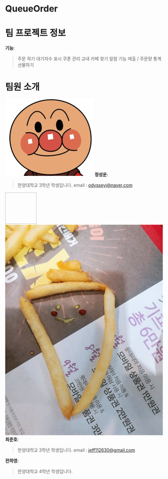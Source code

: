 # QueueOrder

# 팀 프로젝트 정보
**기능**:
> 주문 하기
> 대기자수 표시
> 쿠폰 관리
> 교내 카페 찾기
> 알람 기능
> 매출 / 주문량 통계
> 선물하기

# 팀원 소개
![alter character](./.Image/Hobbangman.jpg)
**정성운**:
> 한양대학교 3학년 학생입니다.
> email : odysseyj@naver.com

<img width = "100px" height = "100px"> ![alter character](./.Image/CJH_image.jpeg)</img>
**최준호**:
> 한양대학교 3학년 학생입니다.
> email : jeff112630@gmail.com

**전하영**:
> 한양대학교 4학년 학생입니다.
